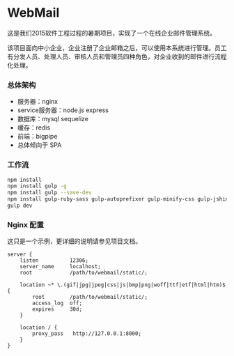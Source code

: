 WebMail
=======

这是我们2015软件工程过程的暑期项目，实现了一个在线企业邮件管理系统。

该项目面向中小企业，企业注册了企业邮箱之后，可以使用本系统进行管理。员工有分发人员、处理人员、审核人员和管理员四种角色，对企业收到的邮件进行流程化处理。

### 总体架构

- 服务器：nginx
- service服务器：node.js express
- 数据库：mysql sequelize
- 缓存：redis
- 前端：bigpipe
- 总体倾向于 SPA


### 工作流

``` bash
npm install
npm install gulp -g
npm install gulp --save-dev
npm install gulp-ruby-sass gulp-autoprefixer gulp-minify-css gulp-jshint gulp-concat gulp-uglify gulp-imagemin gulp-clean gulp-notify gulp-rename gulp-livereload gulp-cache --save-dev
gulp dev
```

### Nginx 配置

这只是一个示例，更详细的说明请参见项目文档。

``` nginx
server {
    listen          12306;
    server_name     localhost;
    root            /path/to/webmail/static/;

    location ~* \.(gif|jpg|jpeg|css|js|bmp|png|woff|ttf|etf|html|htm)$ {
        root        /path/to/webmail/static/;
        access_log  off;
        expires     30d;
    }

    location / {
        proxy_pass   http://127.0.0.1:8000;
    }
}
```

